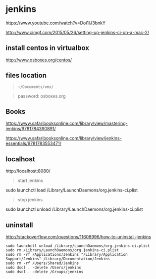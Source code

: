 # jenkins

https://www.youtube.com/watch?v=Doi1IJ3bnkY

http://www.cimgf.com/2015/05/26/setting-up-jenkins-ci-on-a-mac-2/

## install centos in virtualbox

http://www.osboxes.org/centos/

## files location

> `~/Documents/vms/`

> password: osboxes.org

## Books

https://www.safaribooksonline.com/library/view/mastering-jenkins/9781784390891/

https://www.safaribooksonline.com/library/view/jenkins-essentials/9781783553471/

## localhost
http://localhost:8080/

> start jenkins

sudo launchctl load /Library/LaunchDaemons/org.jenkins-ci.plist

> stop jenkins

sudo launchctl unload /Library/LaunchDaemons/org.jenkins-ci.plist

## uninstall

http://stackoverflow.com/questions/11608996/how-to-uninstall-jenkins

```
sudo launchctl unload /Library/LaunchDaemons/org.jenkins-ci.plist
sudo rm /Library/LaunchDaemons/org.jenkins-ci.plist
sudo rm -rf /Applications/Jenkins "/Library/Application Support/Jenkins" /Library/Documentation/Jenkins
sudo rm -rf /Users/Shared/Jenkins
sudo dscl . -delete /Users/jenkins
sudo dscl . -delete /Groups/jenkins
```

